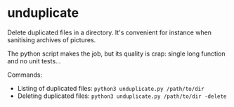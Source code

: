 # unduplicate
Delete duplicated files in a directory. It's convenient for instance when sanitising archives of pictures.

The python script makes the job, but its quality is crap: single long function and no unit tests...

Commands:
* Listing of duplicated files: `python3 unduplicate.py /path/to/dir`
* Deleting duplicated files: `python3 unduplicate.py /path/to/dir -delete`
